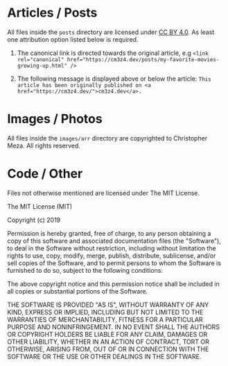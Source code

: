 # Articles / Posts

All files inside the `posts` directory are licensed under
[CC BY 4.0](https://creativecommons.org/licenses/by/4.0/). As least one attribution option listed below is required.

1. The canonical link is directed towards the original article, e.g `<link rel="canonical" href="https://cm3z4.dev/posts/my-favorite-movies-growing-up.html" />`

2. The following message is displayed above or below the article: `This article has been originally published on <a href="https://cm3z4.dev/">cm3z4.dev</a>.`

# Images / Photos

All files inside the `images/arr` directory are copyrighted to Christopher Meza. All rights reserved.

# Code / Other

Files not otherwise mentioned are licensed under The MIT License.

The MIT License (MIT)

Copyright (c) 2019

Permission is hereby granted, free of charge, to any person obtaining a copy of this software and associated documentation files (the "Software"), to deal in the Software without restriction, including without limitation the rights to use, copy, modify, merge, publish, distribute, sublicense, and/or sell copies of the Software, and to permit persons to whom the Software is furnished to do so, subject to the following conditions:

The above copyright notice and this permission notice shall be included in all copies or substantial portions of the Software.

THE SOFTWARE IS PROVIDED "AS IS", WITHOUT WARRANTY OF ANY KIND, EXPRESS OR IMPLIED, INCLUDING BUT NOT LIMITED TO THE WARRANTIES OF MERCHANTABILITY, FITNESS FOR A PARTICULAR PURPOSE AND NONINFRINGEMENT. IN NO EVENT SHALL THE AUTHORS OR COPYRIGHT HOLDERS BE LIABLE FOR ANY CLAIM, DAMAGES OR OTHER LIABILITY, WHETHER IN AN ACTION OF CONTRACT, TORT OR OTHERWISE, ARISING FROM, OUT OF OR IN CONNECTION WITH THE SOFTWARE OR THE USE OR OTHER DEALINGS IN THE SOFTWARE.
